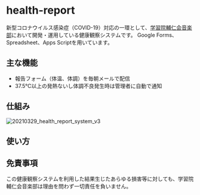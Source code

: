 # health-report
新型コロナウイルス感染症（COVID-19）対応の一環として、[学習院輔仁会音楽部](https://www.ongakubu.org)において開発・運用している健康観察システムです。
Google Forms、Spreadsheet、Apps Scriptを用いています。
## 主な機能
* 報告フォーム（体温、体調）を毎朝メールで配信
* 37.5℃以上の発熱ないし体調不良発生時は管理者に自動で通知
## 仕組み
![20210329_health_report_system_v3](https://user-images.githubusercontent.com/18068336/112784621-1f9b6c00-908d-11eb-92e8-96a4887b50c4.jpg)

## 使い方

## 免責事項
この健康観察システムを利用した結果生じたあらゆる損害等に対しても、学習院輔仁会音楽部は理由を問わず一切責任を負いません。
